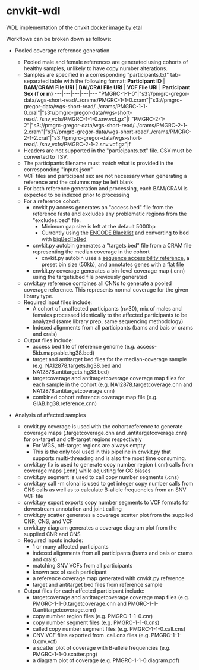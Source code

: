 # cnvkit-wdl
WDL implementation of the [cnvkit docker image by etal](https://hub.docker.com/r/etal/cnvkit/tags)

Workflows can be broken down as follows:
* Pooled coverage reference generation
  * Pooled male and female references are generated using cohorts of healthy samples, unlikely to have copy number alterations.
  * Samples are specified in a corresponding "participants.txt" tab-separated table with the following format:
  **Participant ID** | **BAM/CRAM File URI** | **BAI/CRAI File URI** | **VCF File URI** | **Participant Sex (f or m)**
  ---|---|---|---|---
  "PMGRC-1-1-0"|"s3://pmgrc-gregor-data/wgs-short-read/../crams/PMGRC-1-1-0.cram"|"s3://pmgrc-gregor-data/wgs-short-read/../crams/PMGRC-1-1-0.crai"|"s3://pmgrc-gregor-data/wgs-short-read/../snv_vcfs/PMGRC-1-1-0.snv.vcf.gz"|f
  "PMGRC-2-1-2"|"s3://pmgrc-gregor-data/wgs-short-read/../crams/PMGRC-2-1-2.cram"|"s3://pmgrc-gregor-data/wgs-short-read/../crams/PMGRC-2-1-2.crai"|"s3://pmgrc-gregor-data/wgs-short-read/../snv_vcfs/PMGRC-2-1-2.snv.vcf.gz"|f
  * Headers are not supported in the "participants.txt" file. CSV must be converted to TSV.
  * The participants filename must match what is provided in the corresponding "inputs.json"
  * VCF files and participant sex are not necessary when generating a reference and the columns may be left blank
  * For both reference generation and processing, each BAM/CRAM is expected to be indexed prior to processing
  * For a reference cohort:
    * cnvkit.py access generates an "access.bed" file from the reference fasta and excludes any problematic regions from the "excludes.bed" file.
      * Minimum gap size is left at the default 5000bp
      * Currently using the [ENCODE Blacklist](https://hgdownload.soe.ucsc.edu/gbdb/hg38/problematic/encBlacklist.bb) and converting to bed with [bigBedToBed](http://hgdownload.soe.ucsc.edu/admin/exe/linux.x86_64/bigBedToBed)
    * cnvkit.py autobin generates a "targets.bed" file from a CRAM file representing the median coverage in the cohort
      * cnvkit.py autobin uses a [sequence accessibility reference](https://github.com/etal/cnvkit/blob/master/data/access-10kb.hg38.bed), a preset bin size (50kb), and annotates genes with a [flat file](https://github.com/etal/cnvkit/blob/master/data/refFlat_hg38.txt)
    * cnvkit.py coverage generates a bin-level coverage map (.cnn) using the targets.bed file previously generated
  * cnvkit.py reference combines all CNNs to generate a pooled coverage reference. This represents normal coverage for the given library type.
  * Required input files include:
    * A cohort of unaffected participants (n>30), mix of males and females processed identically to the affected participants to be analyzed (same library prep, same sequencing methodology)
    * Indexed alignments from all participants (bams and bais or crams and crais)
  * Output files include:
    * access bed file of reference genome (e.g. access-5kb.mappable.hg38.bed)
    * target and antitarget bed files for the median-coverage sample (e.g. NA12878.targets.hg38.bed and NA12878.antitargets.hg38.bed)
    * targetcoverage and antitargetcoverage coverage map files for each sample in the cohort (e.g. NA12878.targetcoverage.cnn and NA12878.antitargetcoverage.cnn)
    * combined cohort reference coverage map file (e.g. GIAB.hg38.reference.cnn)

* Analysis of affected samples
  * cnvkit.py coverage is used with the cohort reference to generate coverage maps (.targetcoverage.cnn and .antitargetcoverage.cnn) for on-target and off-target regions respectively
    * For WGS, off-target regions are always empty
    * This is the only tool used in this pipeline in cnvkit.py that supports multi-threading and is also the most time consuming.
  * cnvkit.py fix is used to generate copy number region (.cnr) calls from coverage maps (.cnn) while adjusting for GC biases
  * cnvkit.py segment is used to call copy number segments (.cns)
  * cnvkit.py call -m clonal is used to get integer copy number calls from CNS calls as well as to calculate B-allele frequencies from an SNV VCF file
  * cnvkit.py export exports copy number segments to VCF formats for downstream annotation and joint calling
  * cnvkit.py scatter generates a coverage scatter plot from the supplied CNR, CNS, and VCF
  * cnvkit.py diagram generates a coverage diagram plot from the supplied CNR and CNS
  * Required inputs include:
    * 1 or many affected participants
    * indexed alignments from all participants (bams and bais or crams and crais)
    * matching SNV VCFs from all participants
    * known sex of each participant
    * a reference coverage map generated with cnvkit.py reference
    * target and antitarget bed files from reference sample
  * Output files for each affected participant include:
    * targetcoverage and antitargetcoverage coverage map files (e.g. PMGRC-1-1-0.targetcoverage.cnn and PMGRC-1-1-0.antitargetcoverage.cnn)
    * copy number region files (e.g. PMGRC-1-1-0.cnr)
    * copy number segment files (e.g. PMGRC-1-1-0.cns)
    * called copy number segment files (e.g. PMGRC-1-1-0.call.cns)
    * CNV VCF files exported from .call.cns files (e.g. PMGRC-1-1-0.cnv.vcf)
    * a scatter plot of coverage with B-allele frequencies (e.g. PMGRC-1-1-0.scatter.png)
    * a diagram plot of coverage (e.g. PMGRC-1-1-0.diagram.pdf)
